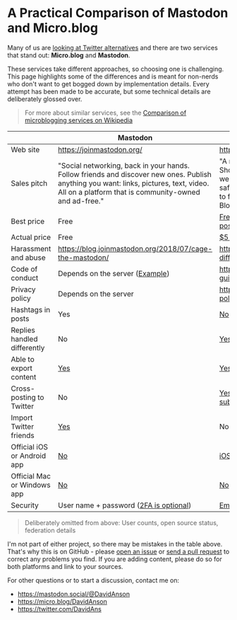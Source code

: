 # A Practical Comparison of Mastodon and Micro.blog

Many of us are [looking at Twitter alternatives](https://birchtree.me/blog/the-struggle-for-twitter-alternatives/) and there are two services that stand out: **Micro.blog** and **Mastodon**.

These services take different approaches, so choosing one is challenging.
This page highlights some of the differences and is meant for non-nerds who don't want to get bogged down by implementation details.
Every attempt has been made to be accurate, but some technical details are deliberately glossed over.

> For more about similar services, see the [Comparison of microblogging services on Wikipedia](https://en.wikipedia.org/wiki/Comparison_of_microblogging_services)

| | Mastodon | Micro.blog
--|----------|-----------
Web site | <https://joinmastodon.org/> | <https://micro.blog/>
Sales pitch | "Social networking, back in your hands. Follow friends and discover new ones. Publish anything you want: links, pictures, text, video. All on a platform that is community-owned and ad-free." | "A network of independent microblogs. Short posts like tweets but on your own web site that you control. Micro.blog is a safe community for microblogs. A timeline to follow friends and discover new posts. Blog hosting built on open standards."
Best price | Free | [Free, but requires a separate blog for posting](https://help.micro.blog/2018/setting-up-wordpress/)
Actual price | Free | [$5 per month, no blog needed](https://help.micro.blog/2018/pricing/)
Harassment and abuse | <https://blog.joinmastodon.org/2018/07/cage-the-mastodon/> | <https://help.micro.blog/2018/twitter-differences/>
Code of conduct | Depends on the server ([Example](https://mastodon.social/about/more)) | <https://help.micro.blog/2017/community-guidelines/>
Privacy policy | Depends on the server | <https://help.micro.blog/2018/privacy-policy/>
Hashtags in posts | Yes | [No](https://help.micro.blog/2018/twitter-differences/)
Replies handled differently | No | [Yes](https://help.micro.blog/2018/replies-and-mentions/)
Able to export content | [Yes](https://github.com/tootsuite/documentation/blob/d695ea1f135e56b02264c3a918017079ce4a0f10/Using-Mastodon/FAQ.md#can-i-save-my-data) | [Yes](https://help.micro.blog/2018/replies-and-mentions/)
Cross-posting to Twitter | No | [Yes, with a $2/month or $5/month subscription](https://help.micro.blog/faq/)
Import Twitter friends | [Yes](https://bridge.joinmastodon.org) | No
Official iOS or Android app | [No](https://github.com/tootsuite/documentation/blob/master/Using-Mastodon/Apps.md) | [iOS only](https://help.micro.blog/2017/micropub-clients/)
Official Mac or Windows app | [No](https://github.com/tootsuite/documentation/blob/master/Using-Mastodon/Apps.md) | [No](https://help.micro.blog/2017/micropub-clients/)
Security | User name + password ([2FA is optional](https://github.com/tootsuite/documentation/blob/master/Using-Mastodon/2FA.md)) | [Email address only](https://micro.blog/DavidAnson/794416)

> Deliberately omitted from above: User counts, open source status, federation details

I'm not part of either project, so there may be mistakes in the table above.
That's why this is on GitHub - please [open an issue](https://github.com/DavidAnson/Twitter-Alternatives/issues) or [send a pull request](https://github.com/DavidAnson/Twitter-Alternatives/pulls) to correct any problems you find.
If you are adding content, please do so for both platforms and link to your sources.

For other questions or to start a discussion, contact me on:

- <https://mastodon.social/@DavidAnson>
- <https://micro.blog/DavidAnson>
- <https://twitter.com/DavidAns>
